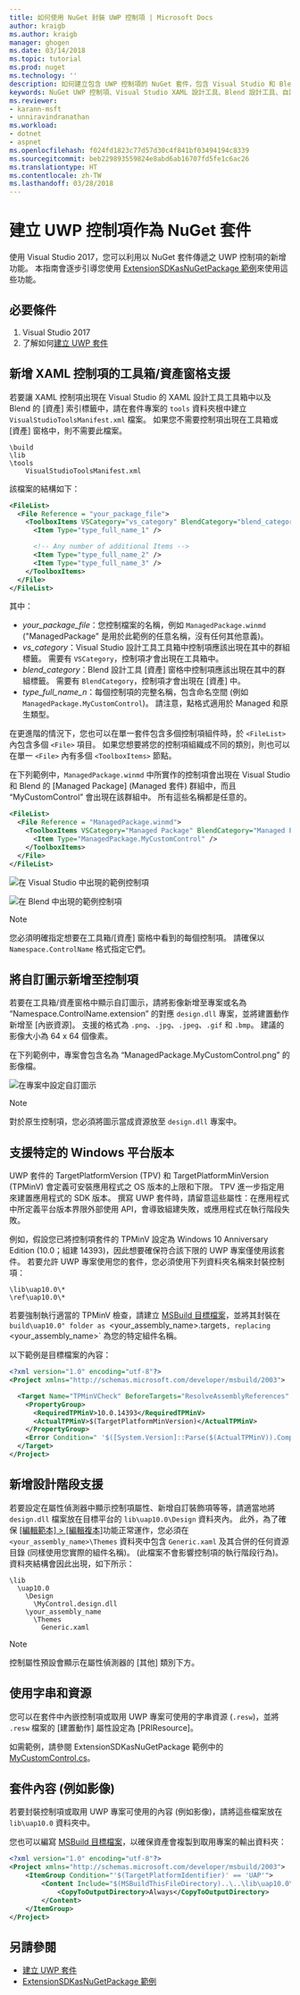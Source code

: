 ```yaml
---
title: 如何使用 NuGet 封裝 UWP 控制項 | Microsoft Docs
author: kraigb
ms.author: kraigb
manager: ghogen
ms.date: 03/14/2018
ms.topic: tutorial
ms.prod: nuget
ms.technology: ''
description: 如何建立包含 UWP 控制項的 NuGet 套件，包含 Visual Studio 和 Blend 設計工具的必要中繼資料和支援檔案。
keywords: NuGet UWP 控制項、Visual Studio XAML 設計工具、Blend 設計工具、自訂控制項
ms.reviewer:
- karann-msft
- unniravindranathan
ms.workload:
- dotnet
- aspnet
ms.openlocfilehash: f024fd1823c77d57d30c4f841bf03494194c8339
ms.sourcegitcommit: beb229893559824e8abd6ab16707fd5fe1c6ac26
ms.translationtype: HT
ms.contentlocale: zh-TW
ms.lasthandoff: 03/28/2018
---
```

# <a name="creating-uwp-controls-as-nuget-packages"></a>建立 UWP 控制項作為 NuGet 套件

使用 Visual Studio 2017，您可以利用以 NuGet 套件傳遞之 UWP 控制項的新增功能。 本指南會逐步引導您使用 [ExtensionSDKasNuGetPackage 範例](https://github.com/NuGet/Samples/tree/master/ExtensionSDKasNuGetPackage)來使用這些功能。 

## <a name="prerequisites"></a>必要條件

1. Visual Studio 2017
1. 了解如何[建立 UWP 套件](create-uwp-packages.md)

## <a name="add-toolboxassets-pane-support-for-xaml-controls"></a>新增 XAML 控制項的工具箱/資產窗格支援

若要讓 XAML 控制項出現在 Visual Studio 的 XAML 設計工具工具箱中以及 Blend 的 [資產] 索引標籤中，請在套件專案的 `tools` 資料夾根中建立 `VisualStudioToolsManifest.xml` 檔案。 如果您不需要控制項出現在工具箱或 [資產] 窗格中，則不需要此檔案。

    \build
    \lib
    \tools
        VisualStudioToolsManifest.xml

該檔案的結構如下：

```xml
<FileList>
  <File Reference = "your_package_file">
    <ToolboxItems VSCategory="vs_category" BlendCategory="blend_category">
      <Item Type="type_full_name_1" />

      <!-- Any number of additional Items -->
      <Item Type="type_full_name_2" />
      <Item Type="type_full_name_3" />
    </ToolboxItems>
  </File>
</FileList>
```

其中：

- *your_package_file*：您控制檔案的名稱，例如 `ManagedPackage.winmd` ("ManagedPackage" 是用於此範例的任意名稱，沒有任何其他意義)。
- *vs_category*：Visual Studio 設計工具工具箱中控制項應該出現在其中的群組標籤。 需要有 `VSCategory`，控制項才會出現在工具箱中。
- *blend_category*：Blend 設計工具 [資產] 窗格中控制項應該出現在其中的群組標籤。 需要有 `BlendCategory`，控制項才會出現在 [資產] 中。
- *type_full_name_n*：每個控制項的完整名稱，包含命名空間 (例如 `ManagedPackage.MyCustomControl`)。 請注意，點格式適用於 Managed 和原生類型。

在更進階的情況下，您也可以在單一套件包含多個控制項組件時，於 `<FileList>` 內包含多個 `<File>` 項目。 如果您想要將您的控制項組織成不同的類別，則也可以在單一 `<File>` 內有多個 `<ToolboxItems>` 節點。

在下列範例中，`ManagedPackage.winmd` 中所實作的控制項會出現在 Visual Studio 和 Blend 的 [Managed Package] \(Managed 套件) 群組中，而且 “MyCustomControl” 會出現在該群組中。 所有這些名稱都是任意的。

```xml
<FileList>
  <File Reference = "ManagedPackage.winmd">
    <ToolboxItems VSCategory="Managed Package" BlendCategory="Managed Package">
      <Item Type="ManagedPackage.MyCustomControl" />
    </ToolboxItems>
  </File>
</FileList>
```

![在 Visual Studio 中出現的範例控制項](media/UWP-control-vs-toolbox.png)

![在 Blend 中出現的範例控制項](media/UWP-control-blend-assets.png)

> [!Note]
> 您必須明確指定想要在工具箱/[資產] 窗格中看到的每個控制項。 請確保以 `Namespace.ControlName` 格式指定它們。

## <a name="add-custom-icons-to-your-controls"></a>將自訂圖示新增至控制項

若要在工具箱/資產窗格中顯示自訂圖示，請將影像新增至專案或名為 “Namespace.ControlName.extension” 的對應 `design.dll` 專案，並將建置動作新增至 [內嵌資源]。 支援的格式為 `.png`、`.jpg`、`.jpeg`、`.gif` 和 `.bmp`。 建議的影像大小為 64 x 64 個像素。

在下列範例中，專案會包含名為 “ManagedPackage.MyCustomControl.png” 的影像檔。

![在專案中設定自訂圖示](media/UWP-control-custom-icon.png)

> [!Note]
> 對於原生控制項，您必須將圖示當成資源放至 `design.dll` 專案中。

## <a name="support-specific-windows-platform-versions"></a>支援特定的 Windows 平台版本

UWP 套件的 TargetPlatformVersion (TPV) 和 TargetPlatformMinVersion (TPMinV) 會定義可安裝應用程式之 OS 版本的上限和下限。 TPV 進一步指定用來建置應用程式的 SDK 版本。 撰寫 UWP 套件時，請留意這些屬性：在應用程式中所定義平台版本界限外部使用 API，會導致組建失敗，或應用程式在執行階段失敗。

例如，假設您已將控制項套件的 TPMinV 設定為 Windows 10 Anniversary Edition (10.0；組建 14393)，因此想要確保符合該下限的 UWP 專案僅使用該套件。 若要允許 UWP 專案使用您的套件，您必須使用下列資料夾名稱來封裝控制項：

    \lib\uap10.0\*
    \ref\uap10.0\*

若要強制執行適當的 TPMinV 檢查，請建立 [MSBuild 目標檔案](/visualstudio/msbuild/msbuild-targets)，並將其封裝在 `build\uap10.0" folder as `<your_assembly_name>.targets`, replacing `<your_assembly_name>` 為您的特定組件名稱。

以下範例是目標檔案的內容：

```xml
<?xml version="1.0" encoding="utf-8"?>
<Project xmlns="http://schemas.microsoft.com/developer/msbuild/2003">

  <Target Name="TPMinVCheck" BeforeTargets="ResolveAssemblyReferences" Condition="'$(TargetPlatformMinVersion)' != ''">
    <PropertyGroup>
      <RequiredTPMinV>10.0.14393</RequiredTPMinV>
      <ActualTPMinV>$(TargetPlatformMinVersion)</ActualTPMinV>
    </PropertyGroup>
    <Error Condition=" '$([System.Version]::Parse($(ActualTPMinV)).CompareTo($([System.Version]::Parse($(RequiredTPMinV)))))' == '-1' "        Text = "The INSERT_PACKAGE_ID_HERE nuget package cannot be used in the $(MSBuildProjectName) project since the project's TargetPlatformMinVersion - $(ActualTPMinV) does not match the Minimum Version - $(RequiredTPMinV) supported by the package" />
  </Target>
</Project>
```

## <a name="add-design-time-support"></a>新增設計階段支援

若要設定在屬性偵測器中顯示控制項屬性、新增自訂裝飾項等等，請適當地將 `design.dll` 檔案放在目標平台的 `lib\uap10.0\Design` 資料夾內。 此外，為了確保 [[編輯範本] > [編輯複本]](/windows/uwp/controls-and-patterns/xaml-styles#modify-the-default-system-styles)功能正常運作，您必須在 `<your_assembly_name>\Themes` 資料夾中包含 `Generic.xaml` 及其合併的任何資源目錄 (同樣使用您實際的組件名稱)。 (此檔案不會影響控制項的執行階段行為)。資料夾結構會因此出現，如下所示：

    \lib
      \uap10.0
        \Design
          \MyControl.design.dll
        \your_assembly_name
          \Themes
            Generic.xaml

> [!Note]
> 控制屬性預設會顯示在屬性偵測器的 [其他] 類別下方。

## <a name="use-strings-and-resources"></a>使用字串和資源

您可以在套件中內嵌控制項或取用 UWP 專案可使用的字串資源 (`.resw`)，並將 `.resw` 檔案的 [建置動作] 屬性設定為 [PRIResource]。

如需範例，請參閱 ExtensionSDKasNuGetPackage 範例中的 [MyCustomControl.cs](https://github.com/NuGet/Samples/blob/master/ExtensionSDKasNuGetPackage/ManagedPackage/MyCustomControl.cs)。

## <a name="package-content-such-as-images"></a>套件內容 (例如影像)

若要封裝控制項或取用 UWP 專案可使用的內容 (例如影像)，請將這些檔案放在 `lib\uap10.0` 資料夾中。

您也可以編寫 [MSBuild 目標檔案](/visualstudio/msbuild/msbuild-targets)，以確保資產會複製到取用專案的輸出資料夾：

```xml
<?xml version="1.0" encoding="utf-8"?>
<Project xmlns="http://schemas.microsoft.com/developer/msbuild/2003">
    <ItemGroup Condition="'$(TargetPlatformIdentifier)' == 'UAP'">
        <Content Include="$(MSBuildThisFileDirectory)..\..\lib\uap10.0\contosoSampleImage.jpg">
            <CopyToOutputDirectory>Always</CopyToOutputDirectory>
        </Content>
    </ItemGroup>
</Project>
```

## <a name="see-also"></a>另請參閱

- [建立 UWP 套件](create-uwp-packages.md)
- [ExtensionSDKasNuGetPackage 範例](https://github.com/NuGet/Samples/tree/master/ExtensionSDKasNuGetPackage)
